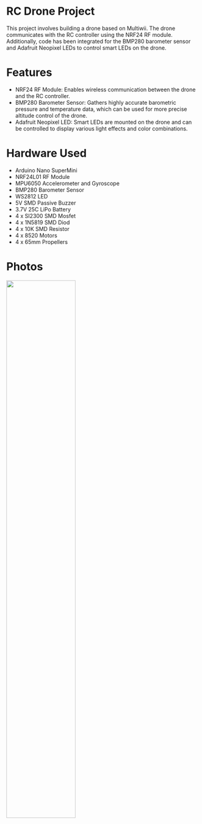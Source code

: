 # RC Drone Project
This project involves building a drone based on Multiwii. The drone communicates with the RC controller using the NRF24 RF module. Additionally, code has been integrated for the BMP280 barometer sensor and Adafruit Neopixel LEDs to control smart LEDs on the drone.

# Features
- NRF24 RF Module: Enables wireless communication between the drone and the RC controller.
- BMP280 Barometer Sensor: Gathers highly accurate barometric pressure and temperature data, which can be used for more precise altitude control of the drone.
- Adafruit Neopixel LED: Smart LEDs are mounted on the drone and can be controlled to display various light effects and color combinations.

# Hardware Used
- Arduino Nano SuperMini
- NRF24L01 RF Module
- MPU6050 Accelerometer and Gyroscope
- BMP280 Barometer Sensor
- WS2812 LED
- 5V SMD Passive Buzzer
- 3.7V 25C LiPo Battery
- 4 x SI2300 SMD Mosfet
- 4 x 1N5819 SMD Diod
- 4 x 10K SMD Resistor
- 4 x 8520 Motors
- 4 x 65mm Propellers

# Photos
<img width=60% src="https://github.com/user-attachments/assets/d7c3f5a2-a1e1-4a20-971b-ac1bc6a9d7a8">
